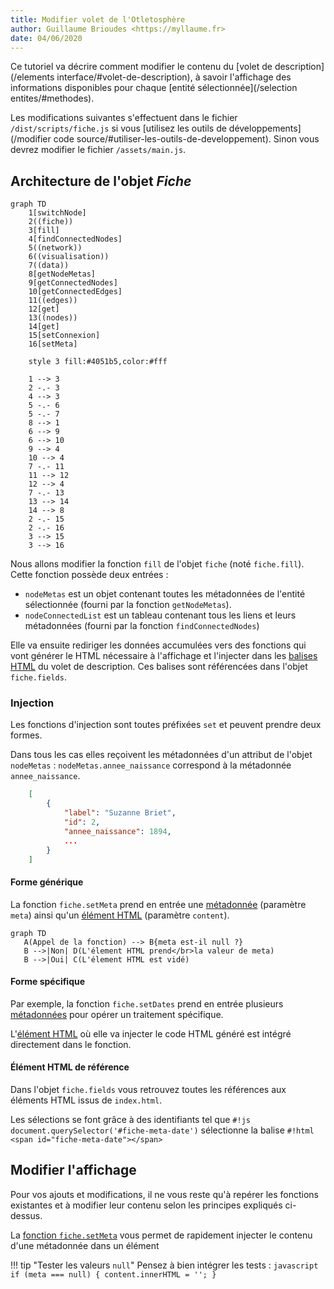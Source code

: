 ```yaml
---
title: Modifier volet de l'Otletosphère
author: Guillaume Brioudes <https://myllaume.fr>
date: 04/06/2020
---
```


Ce tutoriel va décrire comment modifier le contenu du [volet de description](/elements interface/#volet-de-description), à savoir l'affichage des informations disponibles pour chaque [entité sélectionnée](/selection entites/#methodes).

Les modifications suivantes s'effectuent dans le fichier `/dist/scripts/fiche.js` si vous [utilisez les outils de développements](/modifier code source/#utiliser-les-outils-de-developpement). Sinon vous devrez modifier le fichier `/assets/main.js`.

## Architecture de l'objet *Fiche*

```mermaid
graph TD
    1[switchNode]
    2((fiche))
    3[fill]
    4[findConnectedNodes]
    5((network))
    6((visualisation))
    7((data))
    8[getNodeMetas]
    9[getConnectedNodes]
    10[getConnectedEdges]
    11((edges))
    12[get]
    13((nodes))
    14[get]
    15[setConnexion]
    16[setMeta]

    style 3 fill:#4051b5,color:#fff

    1 --> 3
    2 -.- 3
    4 --> 3
    5 -.- 6
    5 -.- 7
    8 --> 1
    6 --> 9
    6 --> 10
    9 --> 4
    10 --> 4
    7 -.- 11
    11 --> 12
    12 --> 4
    7 -.- 13
    13 --> 14
    14 --> 8
    2 -.- 15
    2 -.- 16
    3 --> 15
    3 --> 16
```

Nous allons modifier la fonction `fill` de l'objet `fiche` (noté `fiche.fill`). Cette fonction possède deux entrées :

- `nodeMetas` est un objet contenant toutes les métadonnées de l'entité sélectionnée (fourni par la fonction `getNodeMetas`).
- `nodeConnectedList` est un tableau contenant tous les liens et leurs métadonnées (fourni par la fonction `findConnectedNodes`)

Elle va ensuite rediriger les données accumulées vers des fonctions qui vont générer le HTML nécessaire à l'affichage et l'injecter dans les [balises HTML](#element-html-de-reference) du volet de description. Ces balises sont référencées dans l'objet `fiche.fields`.

### Injection

Les fonctions d'injection sont toutes préfixées `set` et peuvent prendre deux formes.

Dans tous les cas elles reçoivent les métadonnées d'un attribut de l'objet `nodeMetas` : `nodeMetas.annee_naissance` correspond à la métadonnée `annee_naissance`.

```json hl_lines="5"
    [
        {
            "label": "Suzanne Briet",
            "id": 2,
            "annee_naissance": 1894,
            ...
        }
    ]
```

#### Forme générique

La fonction `fiche.setMeta` prend en entrée une [métadonnée](#injection) (paramètre `meta`) ainsi qu'un [élément HTML](#element-html-de-reference) (paramètre `content`).

```mermaid
graph TD
   A(Appel de la fonction) --> B{meta est-il null ?}
   B -->|Non| D(L'élement HTML prend</br>la valeur de meta)
   B -->|Oui| C(L'élement HTML est vidé)
```

#### Forme spécifique

Par exemple, la fonction `fiche.setDates` prend en entrée plusieurs [métadonnées](#injection) pour opérer un traitement spécifique.

L'[élément HTML](#element-html-de-reference) où elle va injecter le code HTML généré est intégré directement dans le fonction.

#### Élément HTML de référence

Dans l'objet `fiche.fields` vous retrouvez toutes les références aux éléments HTML issus de `index.html`.

Les sélections se font grâce à des identifiants tel que `#!js document.querySelector('#fiche-meta-date')` sélectionne la balise `#!html <span id="fiche-meta-date"></span>`

## Modifier l'affichage

Pour vos ajouts et modifications, il ne vous reste qu'à repérer les fonctions existantes et à modifier leur contenu selon les principes expliqués ci-dessus.

La [fonction `fiche.setMeta`](#forme-generique) vous permet de rapidement injecter le contenu d'une métadonnée dans un élément

!!! tip "Tester les valeurs `null`"
    Pensez à bien intégrer les tests :
    ```javascript
    if (meta === null) {
        content.innerHTML = '';
    }
    ```